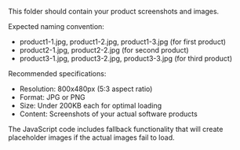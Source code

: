 <!-- Placeholder for product images -->
This folder should contain your product screenshots and images.

Expected naming convention:
- product1-1.jpg, product1-2.jpg, product1-3.jpg (for first product)
- product2-1.jpg, product2-2.jpg (for second product)
- product3-1.jpg, product3-2.jpg, product3-3.jpg (for third product)

Recommended specifications:
- Resolution: 800x480px (5:3 aspect ratio)
- Format: JPG or PNG
- Size: Under 200KB each for optimal loading
- Content: Screenshots of your actual software products

The JavaScript code includes fallback functionality that will create placeholder images if the actual images fail to load.
